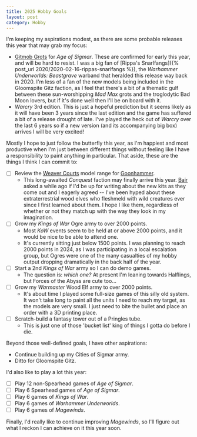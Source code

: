 ```yaml
---
title: 2025 Hobby Goals
layout: post
category: Hobby
---
```


I'm keeping my aspirations modest, as there are some probable releases this year that may grab my focus:

- [Gitmob Grots](https://www.warhammer-community.com/en-gb/articles/vab9rzvn/world-championship-preview-the-gitmob-prepare-to-race-across-the-mortal-realms/) for *Age of Sigmar*. These are confirmed for early this year, and will be hard to resist. I was a big fan of [Rippa's Snarlfangs]({% post_url 2020/2020-02-16-rippas-snarlfangs %}), the *Warhammer Underworlds: Beastgrave* warband that heralded this release way back in 2020. I'm less of a fan of the new models being included in the Gloomspite Gitz faction, as I feel that there's a bit of a thematic gulf between these sun-worshipping *Mad Max* grots and the troglodytic Bad Moon lovers, but if it's done well then I'll be on board with it. 
- *Warcry* 3rd edition. This is just a hopeful prediction but it seems likely as it will have been 3 years since the last edition and the game has suffered a bit of a release drought of late. I've played the heck out of *Warcry* over the last 6 years so if a new version (and its accompanying big box) arrives I will be very excited!

Mostly I hope to just follow the butterfly this year, as I'm happiest and most productive when I'm just between different things without feeling like I have a responsibility to paint anything in particular. That aside, these are the things I think I can commit to:

- [ ] Review the [Weaver Courts](https://www.para-bellum.com/the-weaver-courts/) model range for [Goonhammer](https://www.goonhammer.com/).
  - This long-awaited *Conquest* faction may finally arrive this year. [Bair](https://www.goonhammer.com/author/bair/) asked a while ago if I'd be up for writing about the new kits as they come out and I eagerly agreed -- I've been hyped about these extraterrestrial wood elves who fleshmeld with wild creatures ever since I first learned about them. I hope I like them, regardless of whether or not they match up with the way they look in my imagination.
- [ ] Grow my *Kings of War* Ogre army to over 2000 points. 
  - Most *KoW* events seem to be held at or above 2000 points, and it would be nice to be able to attend one.
  - It's currently sitting just below 1500 points. I was planning to reach 2000 points in 2024, as I was participating in a local escalation group, but Ogres were one of the many casualties of my hobby output dropping dramatically in the back half of the year. 
- [ ] Start a 2nd *Kings of War* army so I can do demo games. 
  - The question is: *which one?* At present I'm leaning towards Halflings, but Forces of the Abyss are cute too... 
- [ ] Grow my *Warmaster* Wood Elf army to over 2000 points.
  - It's about time I played some full-size games of this silly old system. It won't take long to paint all the units I need to reach my target, as the models are very small. I just need to bite the bullet and place an order with a 3D printing place.
- [ ] Scratch-build a fantasy tower out of a Pringles tube.
  - This is just one of those 'bucket list' king of things I gotta do before I die. 

Beyond those well-defined goals, I have other aspirations: 

- Continue building up my Cities of Sigmar army.
- Ditto for Gloomspite Gitz.

I'd also like to play a lot this year:

- [ ] Play 12 non-Spearhead games of *Age of Sigmar*.
- [ ] Play 6 Spearhead games of *Age of Sigmar*.
- [ ] Play 6 games of *Kings of War*.
- [ ] Play 6 games of *Warhammer Underworlds*.
- [ ] Play 6 games of *Magewinds*.

Finally, I'd really like to continue improving *Magewinds*, so I'll figure out what I reckon I can achieve on it this year soon.
